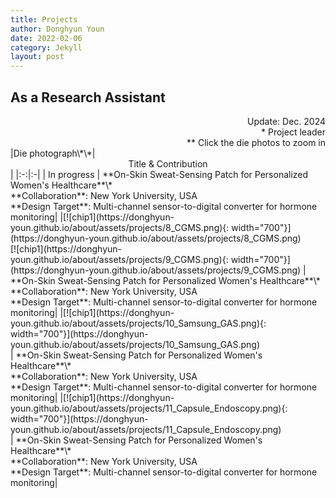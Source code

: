 ```yaml
---
title: Projects
author: Donghyun Youn
date: 2022-02-06
category: Jekyll
layout: post
---
```


## As a Research Assistant
<div style="text-align: right">Update: Dec. 2024</div>
<div style="text-align: right">* Project leader</div>
<div style="text-align: right">** Click the die photos to zoom in</div>

<div class="table-wrapper" markdown="block">
|Die photograph\*\*|<center>Title & Contribution</center>|
|:-:|:-|
| In progress | **On-Skin Sweat-Sensing Patch for Personalized Women's Healthcare**\* <br> **Collaboration**: New York University, USA <br> **Design Target**: Multi-channel sensor-to-digital converter for hormone monitoring|
|[![chip1](https://donghyun-youn.github.io/about/assets/projects/8_CGMS.png){: width="700"}](https://donghyun-youn.github.io/about/assets/projects/8_CGMS.png) <br> [![chip1](https://donghyun-youn.github.io/about/assets/projects/9_CGMS.png){: width="700"}](https://donghyun-youn.github.io/about/assets/projects/9_CGMS.png) | **On-Skin Sweat-Sensing Patch for Personalized Women's Healthcare**\* <br> **Collaboration**: New York University, USA <br> **Design Target**: Multi-channel sensor-to-digital converter for hormone monitoring|
|[![chip1](https://donghyun-youn.github.io/about/assets/projects/10_Samsung_GAS.png){: width="700"}](https://donghyun-youn.github.io/about/assets/projects/10_Samsung_GAS.png) <br> | **On-Skin Sweat-Sensing Patch for Personalized Women's Healthcare**\* <br> **Collaboration**: New York University, USA <br> **Design Target**: Multi-channel sensor-to-digital converter for hormone monitoring|
|[![chip1](https://donghyun-youn.github.io/about/assets/projects/11_Capsule_Endoscopy.png){: width="700"}](https://donghyun-youn.github.io/about/assets/projects/11_Capsule_Endoscopy.png) <br> | **On-Skin Sweat-Sensing Patch for Personalized Women's Healthcare**\* <br> **Collaboration**: New York University, USA <br> **Design Target**: Multi-channel sensor-to-digital converter for hormone monitoring|

</div>
